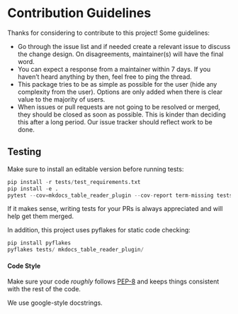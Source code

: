# Contribution Guidelines

Thanks for considering to contribute to this project! Some guidelines:

- Go through the issue list and if needed create a relevant issue to discuss the change design. On disagreements, maintainer(s) will have the final word.
- You can expect a response from a maintainer within 7 days. If you haven’t heard anything by then, feel free to ping the thread.
- This package tries to be as simple as possible for the user (hide any complexity from the user). Options are only added when there is clear value to the majority of users.
- When issues or pull requests are not going to be resolved or merged, they should be closed as soon as possible. This is kinder than deciding this after a long period. Our issue tracker should reflect work to be done.

## Testing

Make sure to install an editable version before running tests:

```python
pip install -r tests/test_requirements.txt
pip install -e .
pytest --cov=mkdocs_table_reader_plugin --cov-report term-missing tests
```

If it makes sense, writing tests for your PRs is always appreciated and will help get them merged.

In addition, this project uses pyflakes for static code checking:

```python
pip install pyflakes
pyflakes tests/ mkdocs_table_reader_plugin/
```

#### Code Style

Make sure your code *roughly* follows [PEP-8](https://www.python.org/dev/peps/pep-0008/) and keeps things consistent with the rest of the code.

We use google-style docstrings.

